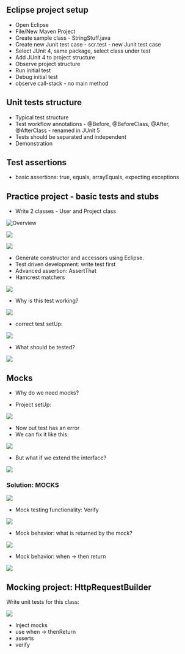 ## Eclipse project setup

* Open Eclipse
* File/New Maven Project
* Create sample class - StringStuff.java
* Create new Junit test case - scr.test - new Junit test case
* Select JUnit 4, same package, select class under test
* Add JUnit 4 to project structure
* Observe project structure
* Run initial test
* Debug initial test
* observe call-stack - no main method

## Unit tests structure

* Typical test structure
* Test workflow annotations - @Before, @BeforeClass, @After, @AfterClass - renamed in JUnit 5
* Tests should be separated and independent
* Demonstration

## Test assertions

* basic assertions: true, equals, arrayEquals, expecting exceptions

## Practice project - basic tests and stubs

* Write 2 classes - User and Project class

![Overview](doc/4Files/ProjectClass.PNG)

![](doc/4Files/WPclass.PNG)

![](doc/4Files/UserClass.PNG)

* Generate constructor and accessors using Eclipse.
* Test driven development: write test first
* Advanced assertion: AssertThat
* Hamcrest matchers

![](doc/4Files/Hamcrest.PNG)


* Why is this test working?

![](doc/4Files/WorkingTest.PNG)

* correct test setUp:

![](doc/4Files/before.PNG)

* What should be tested?

![](doc/4Files/Useless.PNG)

## Mocks

* Why do we need mocks?

* Project setUp:

![](doc/5Files/DataBaseAcc.PNG)

* Now out test has an error
* We can fix it like this:

![](doc/5Files/UnitTestFix1.PNG)

* But what if we extend the interface?

![](doc/5Files/NoASollution.PNG)

### Solution: MOCKS

![](doc/5Files/MockInitialSetUp.PNG)

* Mock testing functionality: Verify

![](doc/5Files/firstVerify.PNG)

* Mock behavior: what is returned by the mock?

![](doc/5Files/WhatIsReturned.PNG)

* Mock behavior: when -> then return

![](doc/5Files/WhenReturn.PNG)

## Mocking project: HttpRequestBuilder

Write unit tests for this class:

![](doc/5Files/HttpRequestLoader.PNG)

* Inject mocks
* use when -> thenReturn
* asserts
* verify